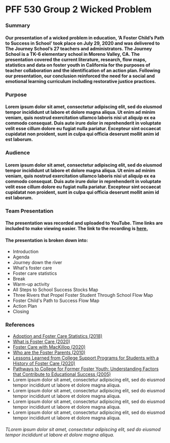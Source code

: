 # **PFF 530 Group 2 Wicked Problem**

### Summary

#### Our presentation of a wicked problem in education, ‘A Foster Child’s Path to Success in School’ took place on July 29, 2020 and was delivered to The Journey School’s 27 teachers and administrators. The Journey School is a TK-6 elementary school in Moreno Valley, CA. The presentation covered the current literature, research, flow maps, statistics and data on foster youth in California for the purposes of teacher collaboration and the identification of an action plan. Following our presentation, our conclusion reinforced the need for a social and emotional learning curriculum including restorative justice practices.

### Purpose

#### Lorem ipsum dolor sit amet, consectetur adipiscing elit, sed do eiusmod tempor incididunt ut labore et dolore magna aliqua. Ut enim ad minim veniam, quis nostrud exercitation ullamco laboris nisi ut aliquip ex ea commodo consequat. Duis aute irure dolor in reprehenderit in voluptate velit esse cillum dolore eu fugiat nulla pariatur. Excepteur sint occaecat cupidatat non proident, sunt in culpa qui officia deserunt mollit anim id est laborum.

### Audience

####  Lorem ipsum dolor sit amet, consectetur adipiscing elit, sed do eiusmod tempor incididunt ut labore et dolore magna aliqua. Ut enim ad minim veniam, quis nostrud exercitation ullamco laboris nisi ut aliquip ex ea commodo consequat. Duis aute irure dolor in reprehenderit in voluptate velit esse cillum dolore eu fugiat nulla pariatur. Excepteur sint occaecat cupidatat non proident, sunt in culpa qui officia deserunt mollit anim id est laborum.

### Team Presentation

#### The presentation was recorded and uploaded to YouTube.  Time links are included to make viewing easier.  The link to the recording is [here.](https://youtu.be/QvB8B-CHNyE)

#### The presentation is broken down into: 
* Introduction
* Agenda
* Journey down the river 
* What's foster care
* Foster care statistics 
* Break 
* Warm-up activity
* All Steps to School Success Stocks Map
* Three Rivers that Propel Foster Student Through School Flow Map
* Foster Child's Path to Success Flow Map 
* Action Plan 
* Closing 

### References
* [Adoption and Foster Care Statistics (2018)](https://www.acf.hhs.gov/cb/research-data-technology/statistics-research/afcars)
* [What is Foster Care (2020)](https://www.childwelfare.gov/topics/outofhome/foster-care/)
* [Foster Care with MacKillop (2020)](https://slideplayer.com/slide/9413628/)
* [Who are the Foster Parents (2010)](https://www.slideshare.net/sstewart1081/mgd-120-foster-care-ppt)
* [Lessons Learned from College Support Programs for Students with a History of Foster Care (2020)](https://www.tandfonline.com/doi/full/10.1080/19496591.2019.1644117)
* [Pathways to College for Former Foster Youth: Understanding Factors that Contribute to Educational Success (2005)](https://eric.ed.gov/?id=EJ739978)
* Lorem ipsum dolor sit amet, consectetur adipiscing elit, sed do eiusmod tempor incididunt ut labore et dolore magna aliqua.
* Lorem ipsum dolor sit amet, consectetur adipiscing elit, sed do eiusmod tempor incididunt ut labore et dolore magna aliqua.
* Lorem ipsum dolor sit amet, consectetur adipiscing elit, sed do eiusmod tempor incididunt ut labore et dolore magna aliqua.
* Lorem ipsum dolor sit amet, consectetur adipiscing elit, sed do eiusmod tempor incididunt ut labore et dolore magna aliqua.

###### TLorem ipsum dolor sit amet, consectetur adipiscing elit, sed do eiusmod tempor incididunt ut labore et dolore magna aliqua.
